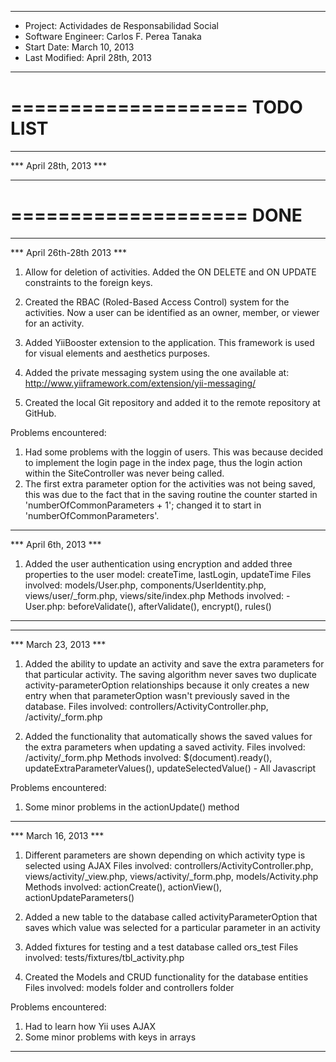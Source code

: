 --------------------------------------------------------------------------------------------------------------------------------------------------
* Project: Actividades de Responsabilidad Social
* Software Engineer: Carlos F. Perea Tanaka
* Start Date: March 10, 2013
* Last Modified: April 28th, 2013
--------------------------------------------------------------------------------------------------------------------------------------------------

====================
     TODO LIST
====================

--------------------------------------------------------------------------------------------------------------------------------------------------
*** April 28th, 2013 ***

--------------------------------------------------------------------------------------------------------------------------------------------------

====================
        DONE
====================

--------------------------------------------------------------------------------------------------------------------------------------------------
*** April 26th-28th 2013 ***

1) Allow for deletion of activities. Added the ON DELETE and ON UPDATE constraints to the foreign keys.

2) Created the RBAC (Roled-Based Access Control) system for the activities. Now a user can be identified as an owner, member, or viewer for an
   activity.

3) Added YiiBooster extension to the application. This framework is used for visual elements and aesthetics purposes.

4) Added the private messaging system using the one available at: http://www.yiiframework.com/extension/yii-messaging/

5) Created the local Git repository and added it to the remote repository at GitHub.

Problems encountered:

1) Had some problems with the loggin of users. This was because decided to implement the login page in the index page, thus the login action
   within the SiteController was never being called.
2) The first extra parameter option for the activities was not being saved, this was due to the fact that in the saving routine the counter
   started in 'numberOfCommonParameters + 1'; changed it to start in 'numberOfCommonParameters'.

--------------------------------------------------------------------------------------------------------------------------------------------------
*** April 6th, 2013 ***

1) Added the user authentication using encryption and added three properties to the user model: createTime, lastLogin, updateTime
    Files involved: models/User.php, components/UserIdentity.php, views/user/_form.php, views/site/index.php
    Methods involved: 
        - User.php: beforeValidate(), afterValidate(), encrypt(), rules()

--------------------------------------------------------------------------------------------------------------------------------------------------

--------------------------------------------------------------------------------------------------------------------------------------------------
*** March 23, 2013 ***

1) Added the ability to update an activity and save the extra parameters for that particular activity. The saving algorithm never saves two
   duplicate activity-parameterOption relationships because it only creates a new entry when that parameterOption wasn't previously saved in the 
   database.
    Files involved: controllers/ActivityController.php, /activity/_form.php

2) Added the functionality that automatically shows the saved values for the extra parameters when updating a saved activity.
    Files involved: /activity/_form.php
    Methods involved: $(document).ready(), updateExtraParameterValues(), updateSelectedValue() - All Javascript

Problems encountered:

1) Some minor problems in the actionUpdate() method

--------------------------------------------------------------------------------------------------------------------------------------------------
*** March 16, 2013 ***

1) Different parameters are shown depending on which activity type is selected using AJAX
    Files involved: controllers/ActivityController.php, views/activity/_view.php, views/activity/_form.php, models/Activity.php
    Methods involved: actionCreate(), actionView(), actionUpdateParameters()

2) Added a new table to the database called activityParameterOption that saves which value was selected for a particular parameter in an activity

3) Added fixtures for testing and a test database called ors_test
    Files involved: tests/fixtures/tbl_activity.php

4) Created the Models and CRUD functionality for the database entities
    Files involved: models folder and controllers folder

Problems encountered:

1) Had to learn how Yii uses AJAX
2) Some minor problems with keys in arrays

--------------------------------------------------------------------------------------------------------------------------------------------------
